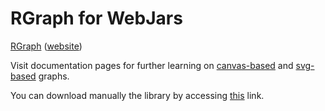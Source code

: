 # RGraph for WebJars

[RGraph](http://www.rgraph.net/) ([website](http://www.rgraph.net/))

Visit documentation pages for further learning on [canvas-based](https://www.rgraph.net/canvas/docs/index.html) and [svg-based](https://www.rgraph.net/svg/docs/index.html) graphs.

You can download manually the library by accessing [this](https://www.rgraph.net/download) link.
